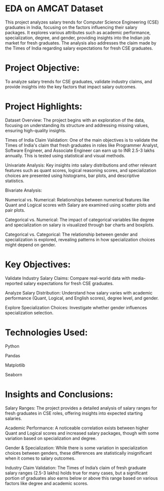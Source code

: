 # EDA on AMCAT Dataset
This project analyzes salary trends for Computer Science Engineering (CSE) graduates in India, focusing on the factors influencing their salary packages. It explores various attributes such as academic performance, specialization, degree, and gender, providing insights into the Indian job market for fresh graduates. The analysis also addresses the claim made by the Times of India regarding salary expectations for fresh CSE graduates.

# Project Objective: 
To analyze salary trends for CSE graduates, validate industry claims, and provide insights into the key factors that impact salary outcomes.

# Project Highlights:

Dataset Overview: The project begins with an exploration of the data, focusing on understanding its structure and addressing missing values, ensuring high-quality insights.

Times of India Claim Validation: One of the main objectives is to validate the Times of India's claim that fresh graduates in roles like Programmer Analyst, Software Engineer, and Associate Engineer can earn up to INR 2.5-3 lakhs annually. This is tested using statistical and visual methods.

Univariate Analysis: Key insights into salary distributions and other relevant features such as quant scores, logical reasoning scores, and specialization choices are presented using histograms, bar plots, and descriptive statistics.

Bivariate Analysis:

Numerical vs. Numerical: Relationships between numerical features like Quant and Logical scores with Salary are examined using scatter plots and pair plots.
        
Categorical vs. Numerical: The impact of categorical variables like degree and specialization on salary is visualized through bar charts and boxplots.
        
Categorical vs. Categorical: The relationship between gender and specialization is explored, revealing patterns in how specialization choices might depend on gender.

# Key Objectives:

Validate Industry Salary Claims: Compare real-world data with media-reported salary expectations for fresh CSE graduates.

Analyze Salary Distribution: Understand how salary varies with academic performance (Quant, Logical, and English scores), degree level, and gender.

Explore Specialization Choices: Investigate whether gender influences specialization selection.

# Technologies Used:
Python

Pandas

Matplotlib

Seaborn


# Insights and Conclusions:

Salary Ranges: The project provides a detailed analysis of salary ranges for fresh graduates in CSE roles, offering insights into expected starting salaries.

Academic Performance: A noticeable correlation exists between higher Quant and Logical scores and increased salary packages, though with some variation based on specialization and degree.
    
Gender & Specialization: While there is some variation in specialization choices between genders, these differences are statistically insignificant when it comes to salary outcomes.

Industry Claim Validation: The Times of India’s claim of fresh graduate salary ranges (2.5-3 lakhs) holds true for many cases, but a significant portion of graduates also earns below or above this range based on various factors like degree and academic scores.
